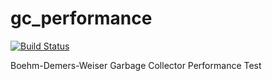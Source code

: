# gc_performance 

[![Build Status](https://travis-ci.org/llthelinkll/gc_performance.svg?branch=master)](https://travis-ci.org/llthelinkll/gc_performance)  

Boehm-Demers-Weiser Garbage Collector Performance Test
